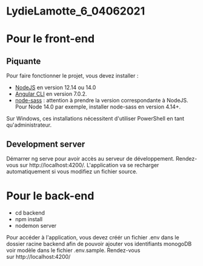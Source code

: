 # LydieLamotte_6_04062021
# Pour le front-end
## Piquante

Pour faire fonctionner le projet, vous devez installer :
- [NodeJS](https://nodejs.org/en/download/) en version 12.14 ou 14.0 
- [Angular CLI](https://github.com/angular/angular-cli) en version 7.0.2.
- [node-sass](https://www.npmjs.com/package/node-sass) : attention à prendre la version correspondante à NodeJS. Pour Node 14.0 par exemple, installer node-sass en version 4.14+.

Sur Windows, ces installations nécessitent d'utiliser PowerShell en tant qu'administrateur.

## Development server

Démarrer ng serve pour avoir accès au serveur de développement. Rendez-vous sur http://localhost:4200/. L'application va se recharger automatiquement si vous modifiez un fichier source.

# Pour le back-end

- cd backend
- npm install
- nodemon server

Pour accéder à l'application, vous devez créér un fichier .env dans le dossier racine backend afin de pouvoir ajouter vos identifiants monogoDB voir modèle dans le fichier .env.sample.
Rendez-vous sur http://localhost:4200/